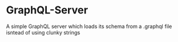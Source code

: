 # GraphQL-Server 
A simple GraphQL server which loads its schema from a .graphql file isntead of using clunky strings
